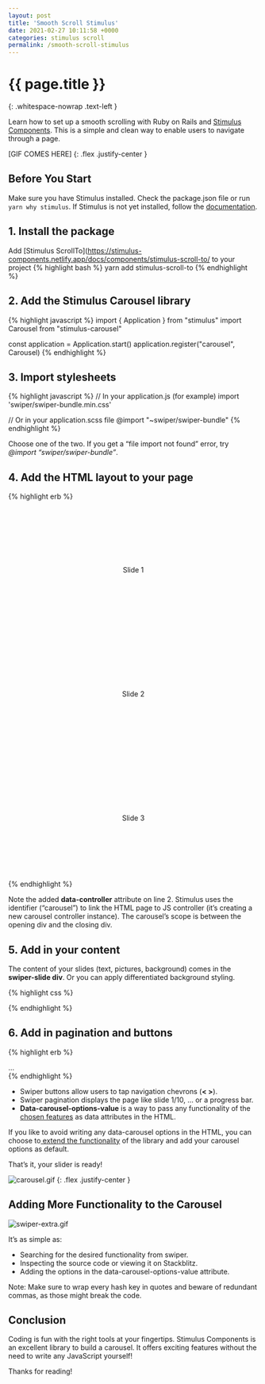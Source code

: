 ```yaml
---
layout: post
title: 'Smooth Scroll Stimulus'
date: 2021-02-27 10:11:58 +0000
categories: stimulus scroll
permalink: /smooth-scroll-stimulus
---
```


# {{ page.title }}

{: .whitespace-nowrap .text-left }

Learn how to set up a smooth scrolling with Ruby on Rails and [Stimulus Components](https://github.com/stimulus-components). This is a simple and clean way to enable users to navigate through a page.

[GIF COMES HERE]
{: .flex .justify-center }

## Before You Start

Make sure you have Stimulus installed. Check the package.json file or run `yarn why stimulus`. If Stimulus is not yet installed, follow the [documentation](https://stimulus.hotwire.dev/handbook/installing).

## 1. Install the package

Add [Stimulus ScrollTo](https://stimulus-components.netlify.app/docs/components/stimulus-scroll-to/ to your project
{% highlight bash %}
yarn add stimulus-scroll-to
{% endhighlight %}

## 2. Add the Stimulus Carousel library

{% highlight javascript %}
import { Application } from "stimulus"
import Carousel from "stimulus-carousel"

const application = Application.start()
application.register("carousel", Carousel)
{% endhighlight %}

## 3. Import stylesheets

{% highlight javascript %}
// In your application.js (for example)
import 'swiper/swiper-bundle.min.css'

// Or in your application.scss file
@import "~swiper/swiper-bundle"
{% endhighlight %}

Choose one of the two. If you get a “file import not found” error, try <br>_@import “swiper/swiper-bundle”_.

## 4. Add the HTML layout to your page

{% highlight erb %}

<!-- Slider main container -->
<div data-controller="carousel" class="swiper-container">
  <!-- Additional required wrapper -->
  <div class="swiper-wrapper">
    <!-- Slides -->
    <div class="swiper-slide">Slide 1</div>
    <div class="swiper-slide">Slide 2</div>
    <div class="swiper-slide">Slide 3</div>
  </div>
</div>
{% endhighlight %}

Note the added **data-controller** attribute on line 2. Stimulus uses the identifier (“carousel”) to link the HTML page to JS controller (it’s creating a new carousel controller instance). The carousel’s scope is between the opening div and the closing div.

## 5. Add in your content

The content of your slides (text, pictures, background) comes in the **swiper-slide div**. Or you can apply differentiated background styling.

{% highlight css %}

<style>
  .swiper-slide {
    height: 250px;
    display: flex;
    align-items:center;
    justify-content: center;
  }

  .pink {
    background-color: lightpink;
  }

  .green {
    background-color: lightgreen;
  }

  .blue {
    background-color: lightblue;
  }
</style>

{% endhighlight %}

## 6. Add in pagination and buttons

{% highlight erb %}

<div data-controller="carousel" class="my-5 swiper-container w-25"
    data-carousel-options-value='{
    "pagination": { "el": ".swiper-pagination",
                    "dynamicBullets": "true" },
    "navigation": { "nextEl": ".swiper-button-next",
                    "prevEl": ".swiper-button-prev"}}'>
  ...
  <!-- Pagination (... or 1/10 or progress bar) -->
  <div class="swiper-pagination"></div>

  <!-- Navigation buttons (< >) -->
  <div class="swiper-button-prev"></div>
  <div class="swiper-button-next"></div>
</div>
{% endhighlight %}

- Swiper buttons allow users to tap navigation chevrons (**< >**).
- Swiper pagination displays the page like slide 1/10, … or a progress bar.
- **Data-carousel-options-value** is a way to pass any functionality of the [chosen features](https://swiperjs.com/demos) as data attributes in the HTML.

If you like to avoid writing any data-carousel options in the HTML, you can choose to[ extend the functionality](https://stimulus-components.netlify.app/docs/components/stimulus-carousel/#-extending-controller) of the library and add your carousel options as default.

That’s it, your slider is ready!

![carousel.gif](images/carousel.gif)
{: .flex .justify-center }

## Adding More Functionality to the Carousel

![swiper-extra.gif](images/swiper.png)

It’s as simple as:

- Searching for the desired functionality from swiper.
- Inspecting the source code or viewing it on Stackblitz.
- Adding the options in the data-carousel-options-value attribute.

Note: Make sure to wrap every hash key in quotes and beware of redundant commas, as those might break the code.

## Conclusion

Coding is fun with the right tools at your fingertips. Stimulus Components is an excellent library to build a carousel. It offers exciting features without the need to write any JavaScript yourself!

Thanks for reading!
